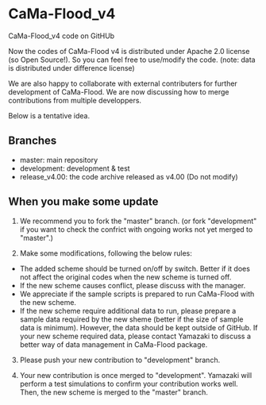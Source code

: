 # CaMa-Flood_v4
CaMa-Flood_v4 code on GitHUb

Now the codes of CaMa-Flood v4 is distributed under Apache 2.0 license (so Open Source!). 
So you can feel free to use/modify the code. (note: data is distributed under difference license)

We are also happy to collaborate with external contributers for further development of CaMa-Flood.
We are now discussing how to merge contributions from multiple developpers.

Below is a tentative idea.

## Branches
- master: main repository
- development: development & test
- release_v4.00: the code archive released as v4.00 (Do not modify)

## When you make some update

1. We recommend you to fork the "master" branch. (or fork "development" if you want to check the confrict with ongoing works not yet merged to "master".)

2. Make some modifications, following the below rules:

- The added scheme should be turned on/off by switch. Better if it does not affect the original codes when the new scheme is turned off.
 - If the new scheme causes conflict, please discuss with the manager.
 - We appreciate if the sample scripts is prepared to run CaMa-Flood with the new scheme.
- If the new scheme require additional data to run, please prepare a sample data required by the new sheme (better if the size of sample data is minimum). However, the data should be kept outside of GitHub. If your new scheme required data, please contact Yamazaki to discuss a better way of data management in CaMa-Flood package.

3. Please push your new contribution to "development" branch.

4. Your new contribution is once merged to "development". Yamazaki will perform a test simulations to confirm your contribution works well. Then, the new scheme is merged to the "master" branch.

